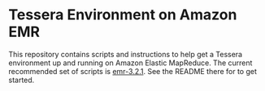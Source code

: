 # Tessera Environment on Amazon EMR #

This repository contains scripts and instructions to help get a Tessera environment up and running on Amazon Elastic MapReduce.  The current recommended set of scripts is [emr-3.2.1](https://github.com/tesseradata/install-emr/tree/master/emr-3.2.1).  See the README there for to get started.
